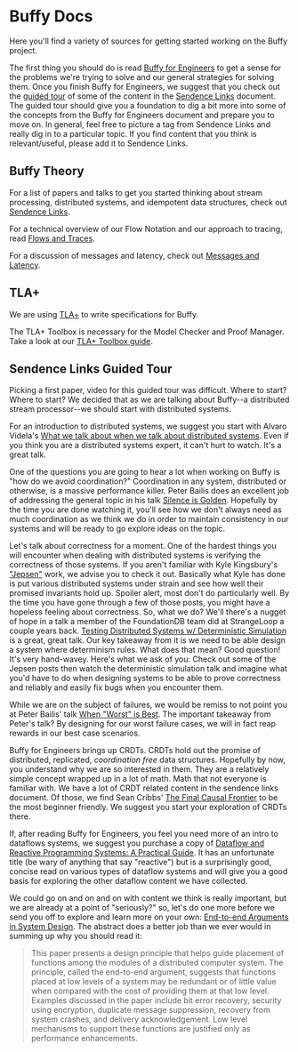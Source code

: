 # Buffy Docs

Here you'll find a variety of sources for getting started working
on the Buffy project. 

The first thing you should do is read [Buffy for Engineers](buffy-for-engineers.asciidoc) 
to get a sense for the problems we're trying to solve and our general 
strategies for solving them. Once you finish Buffy for Engineers, we suggest
that you check out the [guided tour](#sendence-links-guided-tour) of some of the
content in the [Sendence Links](sendence-links.org) document. The guided tour
should give you a foundation to dig a bit more into some of the concepts from
the Buffy for Engineers document and prepare you to move on. In general, feel
free to picture a tag from Sendence Links and really dig in to a particular
topic. If you find content that you think is relevant/useful, please add it to
Sendence Links.

## Buffy Theory

For a list of papers and talks to get you started thinking about 
stream processing, distributed systems, and idempotent data
structures, check out [Sendence Links](sendence-links.org).

For a technical overview of our Flow Notation and our approach to 
tracing, read [Flows and Traces](flows-and-traces.pdf).

For a discussion of messages and latency, check out 
[Messages and Latency](https://docs.google.com/document/d/13X7wWh025bz9skuCU5Oi1zyMdWTbFn58oFEArTKwS8A/edit).

## TLA+

We are using [TLA+](http://research.microsoft.com/en-us/um/people/lamport/tla/tla.html) 
to write specifications for Buffy.

The TLA+ Toolbox is necessary for the Model Checker and Proof Manager. 
Take a look at our [TLA+ Toolbox guide](tla-toolbox.md).

## <a name="sendence-links-guided-tour"></a>Sendence Links Guided Tour

Picking a first paper, video for this guided tour was difficult. Where to start?
Where to start? We decided that as we are talking about Buffy--a distributed
stream processor--we should start with distributed systems.

For an introduction to distributed systems, we suggest you start with Alvaro
Videla's [What we talk about when we talk about distributed systems](http://videlalvaro.github.io/2015/12/learning-about-distributed-systems.html). 
Even if you think you are a distributed systems expert, it can't hurt to watch.
It's a great talk.
 
One of the questions you are going to hear a lot when working on Buffy is
"how do we avoid coordination?" Coordination in any system, distributed or
otherwise, is a massive performance killer. Peter Bailis does an excellent job
of addressing the general topic in his talk 
[Silence is Golden](https://www.youtube.com/watch?v=EYJnWttrC9k&index=30&list=PLVjgeV_avap2arug3vIz8c6l72rvh9poV).
Hopefully by the time you are done watching it, you'll see how we don't always
need as much coordination as we think we do in order to maintain consistency in our
systems and will be ready to go explore ideas on the topic.

Let's talk about correctness for a moment. One of the hardest things you will
encounter when dealing with distributed systems is verifying the correctness of
those systems. If you aren't familiar with Kyle Kingsbury's ["Jepsen"](https://aphyr.com/tags/jepsen) 
work, we advise you to check it out. Basically what Kyle has done is put various
distributed systems under strain and see how well their promised invariants hold
up. Spoiler alert, most don't do particularly well. By the time you have gone
through a few of those posts, you might have a hopeless feeling about
correctness. So, what we do? We'll there's a nugget of hope in a talk a member
of the FoundationDB team did at StrangeLoop a couple years back. 
[Testing Distributed Systems w/ Deterministic Simulation](https://www.youtube.com/watch?v=4fFDFbi3toc) 
is a great, great talk. Our key takeaway from it is we need to be able design a
system where determinism rules. What does that mean? Good question! It's very
hand-wavey. Here's what we ask of you: Check out some of the Jepsen posts then
watch the deterministic simulation talk and imagine what you'd have to do when
designing systems to be able to prove correctness and reliably and easily fix
bugs when you encounter them. 

While we are on the subject of failures, we would be remiss to not point you at
Peter Bailis' talk [When "Worst" is Best](https://www.youtube.com/watch?v=ZGIAypUUwoQ).
The important takeaway from Peter's talk? By designing for our worst failure
cases, we will in fact reap rewards in our best case scenarios.

Buffy for Engineers brings up CRDTs. CRDTs hold out the promise of distributed,
replicated, *coordination free* data structures. Hopefully by now, you
understand why we are so interested in them. They are a relatively simple
concept wrapped up in a lot of math. Math that not everyone is familiar with.
We have a lot of CRDT related content in the sendence links document. Of
those, we find Sean Cribbs' [The Final Causal Frontier](http://www.ustream.tv/recorded/61448875) 
to be the most beginner friendly. We suggest you start your exploration of
CRDTs there.

If, after reading Buffy for Engineers, you feel you need more of an intro to
dataflows systems, we suggest you purchase a copy of 
[Dataflow and Reactive Programming Systems: A Practical Guide](http://www.amazon.com/Dataflow-Reactive-Programming-Systems-Practical/dp/1497422442/ref=sr_1_1?ie=UTF8&qid=1456849460&sr=8-1&keywords=dataflow). 
It has an unfortunate title (be wary of anything that say "reactive") but is a
surprisingly good, concise read on various types of dataflow systems and will
give you a good basis for exploring the other dataflow content we have
collected.

We could go on and on and on with content we think is really important, but we
are already at a point of "seriously?" so, let's do one more before we send you
off to explore and learn more on your own: 
[End-to-end Arguments in System Design](http://web.mit.edu/Saltzer/www/publications/endtoend/endtoend.pdf).
The abstract does a better job than we ever would in summing up why you should
read it:

> This paper presents a design principle that helps guide placement of functions
> among the modules of a distributed computer system. The principle, called the
> end-to-end argument, suggests that functions placed at low levels of a system
> may be redundant or of little value when compared with the cost of providing
> them at that low level. Examples discussed in the paper include bit error
> recovery, security using encryption, duplicate message suppression, recovery
> from system crashes, and delivery acknowledgement. Low level mechanisms to
> support these functions are justified only as performance enhancements.








